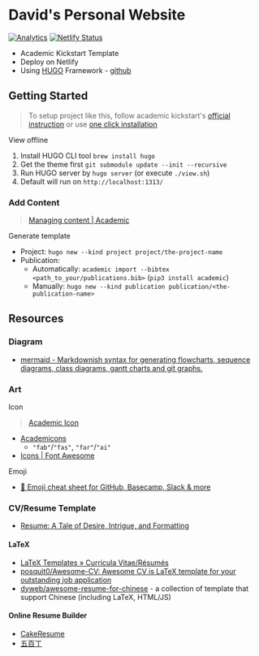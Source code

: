 # David's Personal Website

[![Analytics](https://ga-beacon.appspot.com/UA-150731639-1/personal-website/readme)](https://github.com/igrigorik/ga-beacon)
[![Netlify Status](https://api.netlify.com/api/v1/badges/e0ae2679-a864-4cf1-b9be-5eb1ba6069ad/deploy-status)](https://app.netlify.com/sites/dwlee-personal-website/deploys)

* Academic Kickstart Template
* Deploy on Netlify
* Using [HUGO](https://gohugo.io/) Framework - [github](https://github.com/gohugoio/hugo)

## Getting Started

> To setup project like this, follow academic kickstart's [official instruction](AcademicKickstart.md) or use [one click installation](https://sourcethemes.com/academic/docs/install/#install-with-web-browser)

View offline

1. Install HUGO CLI tool `brew install hugo`
2. Get the theme first `git submodule update --init --recursive`
3. Run HUGO server by `hugo server` (or execute `./view.sh`)
4. Default will run on `http://localhost:1313/`

### Add Content

> [Managing content | Academic](https://sourcethemes.com/academic/docs/managing-content/)

Generate template

* Project: `hugo new --kind project project/the-project-name`
* Publication:
  * Automatically: `academic import --bibtex <path_to_your/publications.bib>` (`pip3 install academic`)
  * Manually: `hugo new --kind publication publication/<the-publication-name>`

## Resources

### Diagram

* [mermaid - Markdownish syntax for generating flowcharts, sequence diagrams, class diagrams, gantt charts and git graphs.](https://mermaidjs.github.io/)

### Art

Icon

> [Academic Icon](https://sourcethemes.com/academic/docs/page-builder/#icons)

* [Academicons](https://jpswalsh.github.io/academicons/)
  * `"fab"`/`"fas"`, `"far"`/`"ai"`
* [Icons | Font Awesome](https://fontawesome.com/icons?d=gallery)

Emoji

* [🎁 Emoji cheat sheet for GitHub, Basecamp, Slack & more](https://www.webfx.com/tools/emoji-cheat-sheet/)

### CV/Resume Template

* [Resume: A Tale of Desire, Intrigue, and Formatting](http://www.zackgrossbart.com/hackito/resume/)

#### LaTeX

* [LaTeX Templates » Curricula Vitae/Résumés](https://www.latextemplates.com/cat/curricula-vitae)
* [posquit0/Awesome-CV: Awesome CV is LaTeX template for your outstanding job application](https://github.com/posquit0/Awesome-CV)
* [dyweb/awesome-resume-for-chinese](https://github.com/dyweb/awesome-resume-for-chinese) - a collection of template that support Chinese (including LaTeX, HTML/JS)

#### Online Resume Builder

* [CakeResume](https://www.cakeresume.com/)
* [五百丁](https://www.500d.me/)
